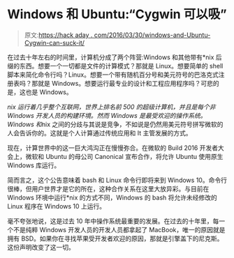 # Windows 和 Ubuntu:“Cygwin 可以吸”

> 原文:[https://hack aday . com/2016/03/30/windows-and-Ubuntu-Cygwin-can-suck-it/](https://hackaday.com/2016/03/30/windows-and-ubuntu-cygwin-can-suck-it/)

在过去十年左右的时间里，计算机分成了两个阵营:Windows 和其他带有*nix 后缀的东西。想要一个一切都是文件的计算模式？那就是 Linux。想要简单的 shell 脚本来简化命令行吗？Linux。想要一个带有随机百分号和美元符号的巴洛克式注册表吗？那就是 Windows。想要运行最专业的设计和工程应用程序吗？可悲的是，这也是 Windows。

*nix 运行着几乎整个互联网，世界上排名前 500 的超级计算机，并且是每个非 Windows 开发人员的构建环境。然而 Windows 是最受欢迎的操作系统。Windows 和*nix 之间的分歧与其说是竞争，不如说是仍然用美元符号拼写微软的人会告诉你的。这就是个人计算通过传统应用和 It 主管发展的方式。

现在，计算世界中的这一巨大鸿沟正在慢慢弥合。在微软的 Build 2016 开发者大会上，微软和 Ubuntu 的母公司 Canonical 宣布合作，将允许 Ubuntu 使用原生 Windows 库运行。

简而言之，这个公告意味着 bash 和 Linux 命令行即将来到 Windows 10。命令行很棒，但用户世界才是它的所在，这种合作关系在这里大放异彩。与目前在 Windows 环境中运行*nix 的方式不同，Windows 的 bash 将允许未经修改的 Linux 程序在 Windows 10 上运行。

毫不夸张地说，这是过去 10 年中操作系统最重要的发展。在过去的十年里，每一个不是纯粹 Windows 开发人员的开发人员都拿起了 MacBook，唯一的原因就是拥有 BSD。如果你在寻找苹果受开发者欢迎的原因，那就是引擎盖下的尼克斯。这份声明改变了这一切。